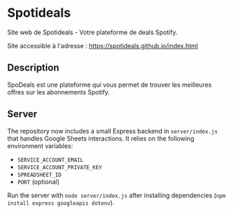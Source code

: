 # Spotideals

Site web de Spotideals - Votre plateforme de deals Spotify.

Site accessible à l'adresse : https://spotideals.github.io/index.html

## Description
SpoDeals est une plateforme qui vous permet de trouver les meilleures offres sur les abonnements Spotify.

## Server

The repository now includes a small Express backend in `server/index.js` that handles Google Sheets interactions. It relies on the following environment variables:

- `SERVICE_ACCOUNT_EMAIL`
- `SERVICE_ACCOUNT_PRIVATE_KEY`
- `SPREADSHEET_ID`
- `PORT` (optional)

Run the server with `node server/index.js` after installing dependencies (`npm install express googleapis dotenv`).
